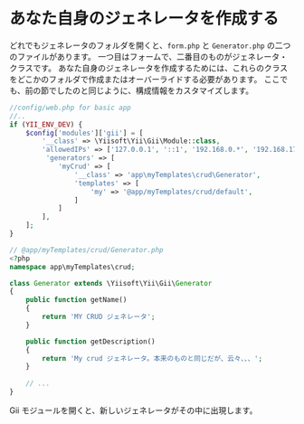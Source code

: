 あなた自身のジェネレータを作成する
==================================

どれでもジェネレータのフォルダを開くと、`form.php` と `Generator.php` の二つのファイルがあります。
一つ目はフォームで、二番目のものがジェネレータ・クラスです。
あなた自身のジェネレータを作成するためには、これらのクラスをどこかのフォルダで作成またはオーバーライドする必要があります。
ここでも、前の節でしたのと同じように、構成情報をカスタマイズします。

```php
//config/web.php for basic app
//..
if (YII_ENV_DEV) {    
    $config['modules']['gii'] = [
        '__class' => \Yiisoft\Yii\Gii\Module::class,
        'allowedIPs' => ['127.0.0.1', '::1', '192.168.0.*', '192.168.178.20'],  
         'generators' => [
            'myCrud' => [
                '__class' => 'app\myTemplates\crud\Generator',
                'templates' => [
                    'my' => '@app/myTemplates/crud/default',
                ]
            ]
        ],
    ];
}
```

```php
// @app/myTemplates/crud/Generator.php
<?php
namespace app\myTemplates\crud;

class Generator extends \Yiisoft\Yii\Gii\Generator
{
    public function getName()
    {
        return 'MY CRUD ジェネレータ';
    }

    public function getDescription()
    {
        return 'My crud ジェネレータ。本来のものと同じだが、云々、、、';
    }
    
    // ...
}
```

Gii モジュールを開くと、新しいジェネレータがその中に出現します。
